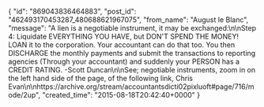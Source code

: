  {
   "id": "869043836464883",
   "post_id": "462493170453287_480688621967075",
   "from_name": "August le Blanc",
   "message": "A lien is a negotiable instrument, it may be exchanged:\n\nStep 4: Liquidate EVERYTHING YOU HAVE, but DON'T SPEND THE MONEY! LOAN it to the corporation. Your accountant can do that too. You then DISCHARGE the monthly payments and submit the transactions to reporting agencies (Through your accountant) and suddenly your PERSON has a CREDIT RATING. -Scott Duncan\n\nSee; negotiable instruments, zoom in on the left hand side of the page, of the following link, Chris Evan\n\nhttps://archive.org/stream/accountantsdicti02pixluoft#page/716/mode/2up",
   "created_time": "2015-08-18T20:42:40+0000"
 }
